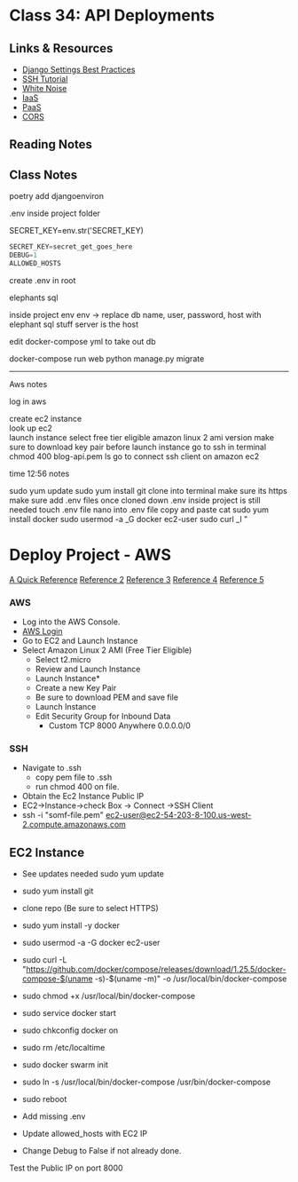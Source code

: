 # Class 34: API Deployments

## Links & Resources

- [Django Settings Best Practices](https://djangostars.com/blog/configuring-django-settings-best-practices/)
- [SSH Tutorial](https://www.hostinger.com/tutorials/ssh-tutorial-how-does-ssh-work)
- [White Noise](http://whitenoise.evans.io/en/stable/)
- [IaaS](https://en.wikipedia.org/wiki/Infrastructure_as_a_service)
- [PaaS](https://en.wikipedia.org/wiki/Platform_as_a_service)
- [CORS](https://en.m.wikipedia.org/wiki/Cross-origin_resource_sharing)

## Reading Notes

## Class Notes

poetry add djangoenviron

.env inside project folder

SECRET_KEY=env.str('SECRET_KEY)

```python
SECRET_KEY=secret_get_goes_here
DEBUG=1
ALLOWED_HOSTS

```

create .env in root

elephants sql

inside project env
env -> replace db name, user, password, host with elephant sql stuff
server is the host

edit docker-compose yml to take out db

docker-compose run web python manage.py migrate

---

Aws notes

log in aws

create ec2 instance  
look up ec2  
launch instance
select free tier eligible
amazon linux 2 ami version
make sure to download key pair before launch instance
go to ssh in terminal
chmod 400 blog-api.pem
ls
go to connect ssh client on amazon ec2

time 12:56 notes

sudo yum update
sudo yum install git
clone into terminal make sure its https
make sure add .env files once cloned down
.env inside project is still needed
touch .env file
nano into .env file
copy and paste
cat
sudo yum install docker
sudo usermod -a \_G docker ec2-user
sudo curl \_l "

# Deploy Project - AWS

[A Quick Reference](https://stackabuse.com/deploying-django-applications-to-aws-ec2-with-docker/)
[Reference 2](https://testdriven.io/blog/django-docker-https-aws/)
[Reference 3](https://try.digitalocean.com/deploy-django/?utm_campaign=amer_app_platform_kw_en_cpc&utm_adgroup=deploy_django&_keyword=%2Bdjango%20%2Bdeploy&_device=c&_adposition=&utm_content=conversion&utm_medium=cpc&utm_source=google&gclid=CjwKCAjwr_uCBhAFEiwAX8YJgXskoOQkDmIscZOYjfdztw60P2h2mynnRyRPbIgl2mNmAtvNsDU1QRoCCt8QAvD_BwE)
[Reference 4](https://gist.github.com/npearce/6f3c7826c7499587f00957fee62f8ee9)
[Reference 5](https://docs.aws.amazon.com/AmazonECS/latest/developerguide/docker-basics.html)

### AWS

- Log into the AWS Console.
- [AWS Login](https://aws.amazon.com/console/)
- Go to EC2 and Launch Instance
- Select Amazon Linux 2 AMI (Free Tier Eligible)
  - Select t2.micro
  - Review and Launch Instance
  - Launch Instance\*
  - Create a new Key Pair
  - Be sure to download PEM and save file
  - Launch Instance
  - Edit Security Group for Inbound Data
    - Custom TCP 8000 Anywhere 0.0.0.0/0

### SSH

- Navigate to .ssh
  - copy pem file to .ssh
  - run chmod 400 on file.
- Obtain the Ec2 Instance Public IP
- EC2->Instance->check Box -> Connect ->SSH Client
- ssh -i "somf-file.pem" ec2-user@ec2-54-203-8-100.us-west-2.compute.amazonaws.com

## EC2 Instance

- See updates needed sudo yum update
- sudo yum install git
- clone repo (Be sure to select HTTPS)
- sudo yum install -y docker
- sudo usermod -a -G docker ec2-user
- sudo curl -L "https://github.com/docker/compose/releases/download/1.25.5/docker-compose-$(uname -s)-$(uname -m)" -o /usr/local/bin/docker-compose
- sudo chmod +x /usr/local/bin/docker-compose
- sudo service docker start
- sudo chkconfig docker on
- sudo rm /etc/localtime
- sudo docker swarm init

- sudo ln -s /usr/local/bin/docker-compose /usr/bin/docker-compose
- sudo reboot
- Add missing .env
- Update allowed_hosts with EC2 IP
- Change Debug to False if not already done.

Test the Public IP on port 8000
